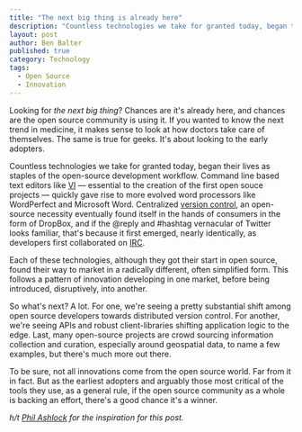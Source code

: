 ```yaml
---
title: "The next big thing is already here"
description: "Countless technologies we take for granted today, began their lives as staples of the open-source development workflow"
layout: post
author: Ben Balter
published: true
category: Technology
tags:
  - Open Source
  - Innovation
---
```


Looking for *the next big thing*? Chances are it's already here, and chances are the open source community is using it. If you wanted to know the next trend in medicine, it makes sense to look at how doctors take care of themselves. The same is true for geeks. It's about looking to the early adopters.

Countless technologies we take for granted today, began their lives as staples of the open-source development workflow. Command line based text editors like [VI](http://en.wikipedia.org/wiki/Vi) — essential to the creation of the first open souce projects — quickly gave rise to more evolved word processors like WordPerfect and Microsoft Word. Centralized [version control](http://en.wikipedia.org/wiki/Revision_control), an open-source necessity eventually found itself in the hands of consumers in the form of DropBox, and if the @reply and #hashtag vernacular of Twitter looks familiar, that's because it first emerged, nearly identically, as developers first collaborated on [IRC](http://en.wikipedia.org/wiki/Internet_Relay_Chat).

Each of these technologies, although they got their start in open source, found their way to market in a radically different, often simplified form. This follows a pattern of innovation developing in one market, before being introduced, disruptively, into another.

So what's next? A lot. For one, we're seeing a pretty substantial shift among open source developers towards distributed version control. For another, we're seeing APIs and robust client-libraries shifting application logic to the edge. Last, many open-source projects are crowd sourcing information collection and curation, especially around geospatial data, to name a few examples, but there's much more out there.

To be sure, not all innovations come from the open source world. Far from it in fact. But as the earliest adopters and arguably those most critical of the tools they use, as a general rule, if the open source community as a whole is backing an effort, there's a good chance it's a winner.

*h/t [Phil Ashlock](http://phil.ashlock.us/) for the inspiration for this post.*